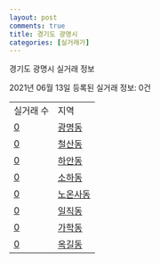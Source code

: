 ```yaml
---
layout: post
comments: true
title: 경기도 광명시
categories: [실거래가]
---
```


경기도 광명시 실거래 정보

2021년 06월 13일 등록된 실거래 정보: 0건


<table class="sortable">
  <tr>
    <td>실거래 수</td>
    <td>지역</td>
  </tr>

  
  <tr class="item">
    <td><a href="4121010100.html">0</a></td>
    <td><a href="4121010100.html">광명동</a></td>
  </tr>
    

  <tr class="item">
    <td><a href="4121010200.html">0</a></td>
    <td><a href="4121010200.html">철산동</a></td>
  </tr>
    

  <tr class="item">
    <td><a href="4121010300.html">0</a></td>
    <td><a href="4121010300.html">하안동</a></td>
  </tr>
    

  <tr class="item">
    <td><a href="4121010400.html">0</a></td>
    <td><a href="4121010400.html">소하동</a></td>
  </tr>
    

  <tr class="item">
    <td><a href="4121010500.html">0</a></td>
    <td><a href="4121010500.html">노온사동</a></td>
  </tr>
    

  <tr class="item">
    <td><a href="4121010600.html">0</a></td>
    <td><a href="4121010600.html">일직동</a></td>
  </tr>
    

  <tr class="item">
    <td><a href="4121010700.html">0</a></td>
    <td><a href="4121010700.html">가학동</a></td>
  </tr>
    

  <tr class="item">
    <td><a href="4121010800.html">0</a></td>
    <td><a href="4121010800.html">옥길동</a></td>
  </tr>
    


</table>
    